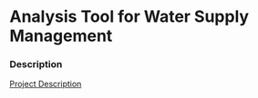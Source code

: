# Analysis Tool for Water Supply Management

### Description

[Project Description](src/Project1Description.pdf)

